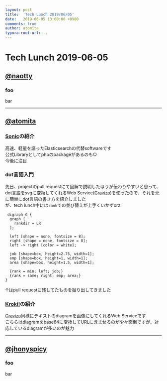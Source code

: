 ```yaml
---
layout: post
title:  'Tech Lunch 2019/06/05'
date:   2019-06-05 13:00:00 +0900
comments: true
author: atomita
typora-root-url: ..
---
```


# Tech Lunch 2019-06-05

## [@naotty](https://github.com/naotty)

### foo

bar

----

## [@atomita](https://github.com/atomita)


### [Sonic](https://github.com/valeriansaliou/sonic)の紹介

高速、軽量を謳ったElasticsearchの代替softwareです  
公式Libraryとしてphpのpackageがあるのも○  
今後に注目

### dot言語入門

先日、projectのpull requestにて図解で説明したほうが伝わりやすいと思って、dot言語をsvgに変換してくれるWeb Service([Gravizo](https://g.gravizo.com/))を使ったので、それを元に簡単にdot言語の書き方を紹介しました  
が、tech lunch中には`rank`での並び替えが上手くいかずorz


```
 digraph G {
  graph [
    rankdir = LR
  ];

  left [shape = none, fontsize = 8];
  right [shape = none, fontsize = 8];
  left -> right [color = white];

  job [shape=box, height=2.75, width=1];
  emp [shape=box, height=1, width=1];
  area [shape=box, height=1.5, width=1];

  {rank = min; left; job;}
  {rank = same; right; emp; area;}
}
```

↑はpull requestに残してたものを掘り出してきました


### [Kroki!](https://kroki.io/)の紹介

[Gravizo](https://g.gravizo.com/)同様にテキストのdiagramを画像にしてくれるWeb Serviceです  
こちらはdiagramをbase64に変換してURLに含ませるのが少々面倒ですが、対応しているdiagramが多いのが魅力

----

## [@jhonyspicy](https://github.com/jhonyspicy)

### foo

bar
